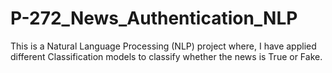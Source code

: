 # P-272_News_Authentication_NLP
This is a Natural Language Processing (NLP) project where, I have applied different Classification models to classify whether the news is  True or Fake. 
